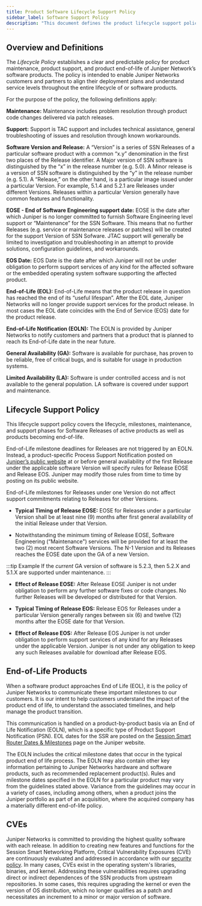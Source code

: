 ```yaml
---
title: Product Software Lifecycle Support Policy
sidebar_label: Software Support Policy
description: "This document defines the product lifecycle support policy for Juniper Networks, Inc.'s SSN software products. The policy includes software maintenance, software support, and end-of-life."
---
```


## Overview and Definitions

The _Lifecycle Policy_ establishes a clear and predictable policy for product maintenance, product support, and product end-of-life of Juniper Network’s software products. The policy is intended to enable Juniper Networks customers and partners to align their deployment plans and understand service levels throughout the entire lifecycle of or software products.

For the purpose of the policy, the following definitions apply:

**Maintenance:** Maintenance includes problem resolution through product code changes delivered via patch releases.

**Support:** Support is TAC support and includes technical assistance, general troubleshooting of issues and resolution through known workarounds.

**Software Version and Release:** A “Version” is a series of SSN Releases of a particular software product with a common “x.y” denomination in the first two places of the Release identifier. A Major version of SSN software is distinguished by the “x” in the release number (e.g. 5.0).  A Minor release is a version of SSN software is distinguished by the “y” in the release number (e.g. 5.1). A “Release,” on the other hand, is a particular image issued under a particular Version. For example, 5.1.4 and 5.2.1 are Releases under different Versions. Releases within a particular Version generally have common features and functionality.

**EOSE - End of Software Engineering support date:** EOSE is the date after which Juniper is no longer committed to furnish Software Engineering level support or “Maintenance” for the SSN Software. This means that no further Releases (e.g. service or maintenance releases or patches) will be created for the support Version of SSN Sofware. JTAC support will generally be limited to investigation and troubleshooting in an attempt to provide solutions, configuration guidelines, and workarounds. 

**EOS Date:** EOS Date is the date after which Juniper will not be under obligation to perform support services of any kind for the affected software or the embedded operating system software supporting the affected product. 

**End-of-Life (EOL):** End-of-Life means that the product release in question has reached the end of its “useful lifespan”. After the EOL date, Juniper Networks will no longer provide support services for the product release. In most cases the EOL date coincides with the End of Service (EOS) date for the product release.

**End-of-Life Notification (EOLN):** The EOLN is provided by Juniper Networks to notify customers and partners that a product that is planned to reach its End-of-Life date in the near future.

**General Availability (GA):** Software is available for purchase, has proven to be reliable, free of critical bugs, and is suitable for usage in production systems.

**Limited Availability (LA):** Software is under controlled access and is not available to the general population.  LA software is covered under support and maintenance.

## Lifecycle Support Policy

This lifecycle support policy covers the lifecycle, milestones, maintenance, and support phases for Software Releases of active products as well as products becoming end-of-life.

End-of-Life milestone deadlines for Releases are not triggered by an EOLN. Instead, a product-specific Process Support Notification posted on [Juniper’s public website](about_releases.mdx) at or before general availability of the first Release under the applicable software Version will specify rules for Release EOSE and Release EOS. Juniper may modify those rules from time to time by posting on its public website. 

End-of-Life milestones for Releases under one Version do not affect support commitments relating to Releases for other Versions.

* **Typical Timing of Release EOSE:** EOSE for Releases under a particular Version shall be at least nine (9) months after first general availability of the initial Release under that Version.

* Notwithstanding the minimum timing of Release EOSE, Software Engineering (“Maintenance") services will be provided for at least the two (2) most recent Software Versions. The N-1 Version and its Releases reaches the EOSE date upon the GA of a new Version.

:::tip Example
If the _current_ GA version of software is 5.2.3, then 5.2.X and 5.1.X are supported under maintenance.
:::

* **Effect of Release EOSE:** After Release EOSE Juniper is not under obligation to perform any further software fixes or code changes. No further Releases will be developed or distributed for that Version.

* **Typical Timing of Release EOS:** Release EOS for Releases under a particular Version generally ranges between six (6) and twelve (12) months after the EOSE date for that Version.

* **Effect of Release EOS:** After Release EOS Juniper is not under obligation to perform support services of any kind for any Releases under the applicable Version. Juniper is not under any obligation to keep any such Releases available for download after Release EOS.

## End-of-Life Products

When a software product approaches End of Life (EOL), it is the policy of Juniper Networks to communicate these important milestones to our customers. It is our intent to help customers understand the impact of the product end of life, to understand the associated timelines, and help manage the product transition.

This communication is handled on a product-by-product basis via an End of Life Notification (EOLN), which is a specific type of Product Support Notification (PSN). EOL dates for the SSR are posted on the [Session Smart Router Dates & Milestones](https://support.juniper.net/support/eol/software/ssr/) page on the Juniper website.

The EOLN includes the critical milestone dates that occur in the typical product end of life process. The EOLN may also contain other key information pertaining to Juniper Networks hardware and software products, such as recommended replacement product(s). Rules and milestone dates specified in the EOLN for a particular product may vary from the guidelines stated above. Variance from the guidelines may occur in a variety of cases, including among others, when a product joins the Juniper portfolio as part of an acquisition, where the acquired company has a materially different end-of-life policy.

## CVEs

Juniper Networks is committed to providing the highest quality software with each release. In addition to creating new features and functions for the Session Smart Networking Platform, Critical Vulnerability Exposures (CVE) are continuously evaluated and addressed in accordance with our [security policy](about_security_policy.md). In many cases, CVEs exist in the operating system's libraries, binaries, and kernel. Addressing these vulnerabilities requires upgrading direct or indirect dependences of the SSN products from upstream repositories.  In some cases, this requires upgrading the kernel or even the version of OS distribution, which no longer qualifies as a patch and necessitates an increment to a minor or major version of software.
